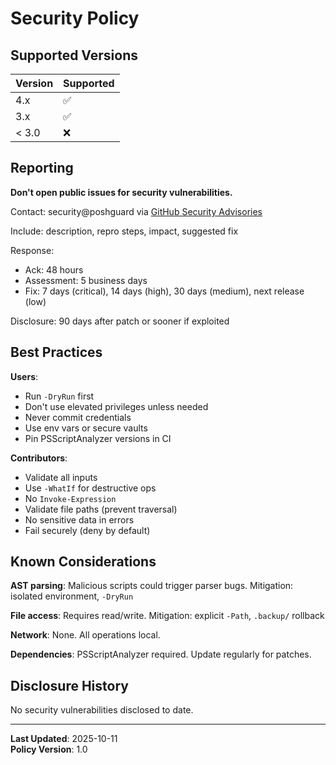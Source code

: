 # Security Policy

## Supported Versions

| Version | Supported |
|---------|-----------|
| 4.x     | ✅ |
| 3.x     | ✅ |
| < 3.0   | ❌ |

## Reporting

**Don't open public issues for security vulnerabilities.**

Contact: security@poshguard via [GitHub Security Advisories](https://github.com/cboyd0319/PoshGuard/security/advisories)

Include: description, repro steps, impact, suggested fix

Response:
- Ack: 48 hours
- Assessment: 5 business days
- Fix: 7 days (critical), 14 days (high), 30 days (medium), next release (low)

Disclosure: 90 days after patch or sooner if exploited

## Best Practices

**Users**:
- Run `-DryRun` first
- Don't use elevated privileges unless needed
- Never commit credentials
- Use env vars or secure vaults
- Pin PSScriptAnalyzer versions in CI

**Contributors**:
- Validate all inputs
- Use `-WhatIf` for destructive ops
- No `Invoke-Expression`
- Validate file paths (prevent traversal)
- No sensitive data in errors
- Fail securely (deny by default)

## Known Considerations

**AST parsing**: Malicious scripts could trigger parser bugs. Mitigation: isolated environment, `-DryRun`

**File access**: Requires read/write. Mitigation: explicit `-Path`, `.backup/` rollback

**Network**: None. All operations local.

**Dependencies**: PSScriptAnalyzer required. Update regularly for patches.

## Disclosure History

No security vulnerabilities disclosed to date.

---

**Last Updated**: 2025-10-11  
**Policy Version**: 1.0
